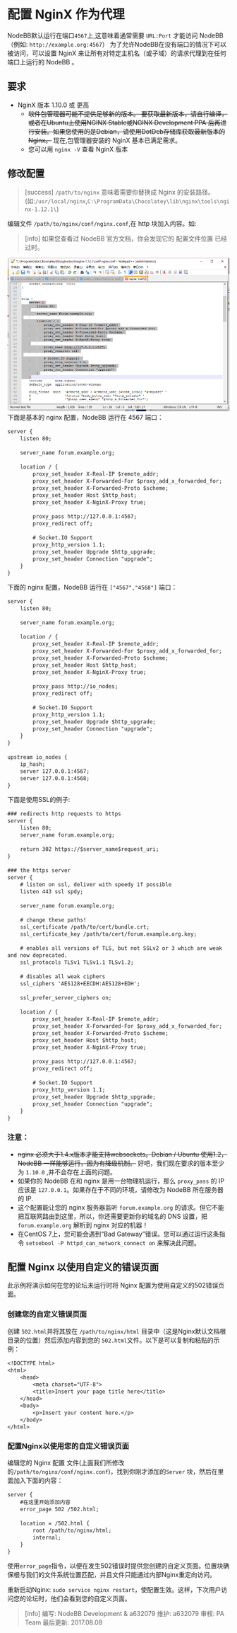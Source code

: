 # 配置 NginX 作为代理
NodeBB默认运行在端口`4567`上,这意味着通常需要 `URL:Port` 才能访问 NodeBB（例如: `http://example.org:4567`）
为了允许NodeBB在没有端口的情况下可以被访问，可以设置 NginX 来让所有对特定主机名（或子域）的请求代理到在任何端口上运行的 NodeBB 。
## 要求
* NginX 版本 1.10.0 或 更高
   - ~~软件包管理器可能不提供足够新的版本。 要获取最新版本，请自行编译，或者在Ubuntu上使用NGINX Stable或NGINX Development PPA 后再进行安装。如果您使用的是Debian，请使用DotDeb存储库获取最新版本的Nginx。~~ 
   现在,包管理器安装的 NginX 基本已满足需求。
   - 您可以用 `nginx -V` 查看 NginX 版本
## 修改配置
>[success] `/path/to/nginx` 意味着需要你替换成 Nginx 的安装路径。(如:`/usr/local/nginx`,`C:\ProgramData\Chocolatey\lib\nginx\tools\nginx-1.12.1\`)

编辑文件 `/path/to/nginx/conf/nginx.conf`,在 http 块加入内容。如:

>[info] 如果您查看过 NodeBB 官方文档，你会发现它的 配置文件位置 已经过时。

![](images/21.png)
下面是基本的 nginx 配置，NodeBB 运行在 4567 端口：
```
server {
    listen 80;

    server_name forum.example.org;

    location / {
        proxy_set_header X-Real-IP $remote_addr;
        proxy_set_header X-Forwarded-For $proxy_add_x_forwarded_for;
        proxy_set_header X-Forwarded-Proto $scheme;
        proxy_set_header Host $http_host;
        proxy_set_header X-NginX-Proxy true;

        proxy_pass http://127.0.0.1:4567;
        proxy_redirect off;

        # Socket.IO Support
        proxy_http_version 1.1;
        proxy_set_header Upgrade $http_upgrade;
        proxy_set_header Connection "upgrade";
    }
}
```
下面的 nginx 配置，NodeBB 运行在 `["4567","4568"]` 端口：
```
server {
    listen 80;

    server_name forum.example.org;

    location / {
        proxy_set_header X-Real-IP $remote_addr;
        proxy_set_header X-Forwarded-For $proxy_add_x_forwarded_for;
        proxy_set_header X-Forwarded-Proto $scheme;
        proxy_set_header Host $http_host;
        proxy_set_header X-NginX-Proxy true;

        proxy_pass http://io_nodes;
        proxy_redirect off;

        # Socket.IO Support
        proxy_http_version 1.1;
        proxy_set_header Upgrade $http_upgrade;
        proxy_set_header Connection "upgrade";
    }
}

upstream io_nodes {
    ip_hash;
    server 127.0.0.1:4567;
    server 127.0.0.1:4568;
}
```
下面是使用SSL的例子:
```
### redirects http requests to https
server {
    listen 80;
    server_name forum.example.org;

    return 302 https://$server_name$request_uri;
}

### the https server
server {
    # listen on ssl, deliver with speedy if possible
    listen 443 ssl spdy;

    server_name forum.example.org;

    # change these paths!
    ssl_certificate /path/to/cert/bundle.crt;
    ssl_certificate_key /path/to/cert/forum.example.org.key;

    # enables all versions of TLS, but not SSLv2 or 3 which are weak and now deprecated.
    ssl_protocols TLSv1 TLSv1.1 TLSv1.2;

    # disables all weak ciphers
    ssl_ciphers 'AES128+EECDH:AES128+EDH';

    ssl_prefer_server_ciphers on;

    location / {
        proxy_set_header X-Real-IP $remote_addr;
        proxy_set_header X-Forwarded-For $proxy_add_x_forwarded_for;
        proxy_set_header X-Forwarded-Proto $scheme;
        proxy_set_header Host $http_host;
        proxy_set_header X-NginX-Proxy true;

        proxy_pass http://127.0.0.1:4567;
        proxy_redirect off;

        # Socket.IO Support
        proxy_http_version 1.1;
        proxy_set_header Upgrade $http_upgrade;
        proxy_set_header Connection "upgrade";
    }
}
```
### 注意：
 * ~~nginx 必须大于1.4.x版本才能支持websockets。Debian / Ubuntu 使用1.2，NodeBB 一样能够运行，因为有降级机制。~~ 好吧，我们现在要求的版本至少为 `1.10.0` ,并不会存在上面的问题。
 * 如果你的 NodeBB 在和 nginx 是用一台物理机运行，那么 `proxy_pass` 的 IP 应该是 `127.0.0.1`。如果存在于不同的环境，请修改为 NodeBB 所在服务器的 IP.
 * 这个配置能让您的 nginx 服务器监听 `forum.example.org` 的请求。但它不能把互联网路由到这里，所以，你还需要更新你的域名的 DNS 设置，把 `forum.example.org` 解析到 nginx 对应的机器！
 * 在CentOS 7上，您可能会遇到“Bad Gateway”错误。您可以通过运行这条指令 `setsebool -P httpd_can_network_connect on` 来解决此问题。
 
 ## 配置 Nginx 以使用自定义的错误页面
 此示例将演示如何在您的论坛未运行时将 Nginx 配置为使用自定义的502错误页面。
 ### 创建您的自定义错误页面
创建 `502.html`并将其放在 `/path/to/nginx/html` 目录中（这是Nginx默认文档根目录的位置）然后添加内容到您的 `502.html`文件。以下是可以复制和粘贴的示例：
```
<!DOCTYPE html>
<html>
    <head>
        <meta charset="UTF-8">
        <title>Insert your page title here</title>
    </head>
    <body>
        <p>Insert your content here.</p>
    </body>
</html>
```
### 配置Nginx以使用您的自定义错误页面
编辑您的 Nginx 配置 文件(上面我们所修改的`/path/to/nginx/conf/nginx.conf`)，找到你刚才添加的`Server` 块，然后在里面加入下面的内容：
```
server {
    #在这里开始添加内容
    error_page 502 /502.html;

    location = /502.html {
        root /path/to/nginx/html;
        internal;
    }
}
```
使用`error_page`指令，以便在发生502错误时提供您创建的自定义页面。位置块确保根与我们的文件系统位置匹配，并且文件只能通过内部Nginx重定向访问。

重新启动Nginx: `sudo service nginx restart`，使配置生效。这样，下次用户访问您的论坛时，他们会看到您的自定义页面。

>[info] 编写: NodeBB Development & a632079
维护: a632079
审核: PA Team
最后更新: 2017.08.08
